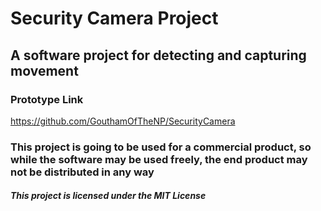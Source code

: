 # Security Camera Project

## A software project for detecting and capturing movement

### Prototype Link
https://github.com/GouthamOfTheNP/SecurityCamera

### This project is going to be used for a commercial product, so while the software may be used freely, the end product may not be distributed in any way

##### This project is licensed under the MIT License
